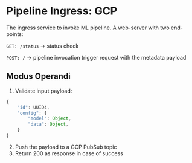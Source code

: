 # Pipeline Ingress: GCP

The ingress service to invoke ML pipeline. A web-server with two end-points:

`GET: /status` -> status check

`POST: /`      -> pipeline invocation trigger request with the metadata payload

## Modus Operandi

1. Validate input payload:

```js
{
    "id": UUID4,
    "config": {
        "model": Object,
        "data": Object,
    }
}
```

2. Push the payload to a GCP PubSub topic
3. Return 200 as response in case of success
